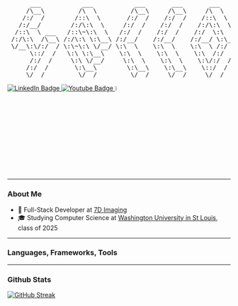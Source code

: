 <pre>
      ___           ___           ___       ___       ___     
     /\__\         /\  \         /\__\     /\__\     /\  \    
    /:/  /        /::\  \       /:/  /    /:/  /    /::\  \   
   /:/__/        /:/\:\  \     /:/  /    /:/  /    /:/\:\  \  
  /::\  \ ___   /::\~\:\  \   /:/  /    /:/  /    /:/  \:\  \ 
 /:/\:\  /\__\ /:/\:\ \:\__\ /:/__/    /:/__/    /:/__/ \:\__\
 \/__\:\/:/  / \:\~\:\ \/__/ \:\  \    \:\  \    \:\  \ /:/  /
      \::/  /   \:\ \:\__\    \:\  \    \:\  \    \:\  /:/  / 
      /:/  /     \:\ \/__/     \:\  \    \:\  \    \:\/:/  /  
     /:/  /       \:\__\        \:\__\    \:\__\    \::/  /   
     \/__/         \/__/         \/__/     \/__/     \/__/     
</pre>
<div id="badges">
  <a href="https://www.linkedin.com/in/anand-parekh-6221a623a/">
    <img src="https://img.shields.io/badge/LinkedIn-blue?style=for-the-badge&logo=linkedin&logoColor=white" alt="LinkedIn Badge"/>
  </a>
  <a href="https://www.youtube.com/@anandp2771/videos">
    <img src="https://img.shields.io/badge/YouTube-red?style=for-the-badge&logo=youtube&logoColor=white" alt="Youtube Badge"/>
  </a>
  <img src="https://media.giphy.com/media/hvRJCLFzcasrR4ia7z/giphy.gif" width="5%">
</div>

---
### About Me
- 💼 Full-Stack Developer at <a href="https://www.7d-imaging.com/">7D Imaging</a>
- 🎓 Studying Computer Science at <a href="https://wustl.edu/">Washington University in St Louis</a>, class of 2025

---
### Languages, Frameworks, Tools

---
### Github Stats
[![GitHub Streak](http://github-readme-streak-stats.herokuapp.com?user=anand-dev-parekh&theme=tokyonight)](https://git.io/streak-stats)
